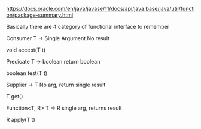 https://docs.oracle.com/en/java/javase/11/docs/api/java.base/java/util/function/package-summary.html

Basically there are 4 category of functional interface to remember

Consumer	T →             Single Argument No result
  
void accept(T t)

Predicate	T → boolean     return boolean
  
boolean test(T t)



Supplier	→ T             No arg, return single result
 
 T get()

Function<T, R>	T → R       single arg, returns result
 
 R apply(T t)
